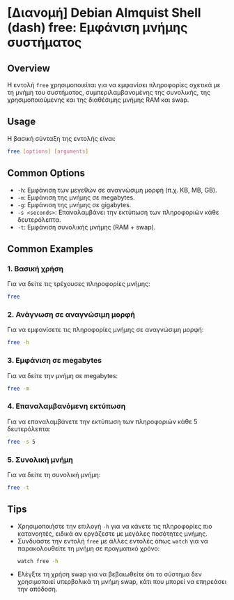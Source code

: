 # [Διανομή] Debian Almquist Shell (dash) free: Εμφάνιση μνήμης συστήματος

## Overview
Η εντολή `free` χρησιμοποιείται για να εμφανίσει πληροφορίες σχετικά με τη μνήμη του συστήματος, συμπεριλαμβανομένης της συνολικής, της χρησιμοποιούμενης και της διαθέσιμης μνήμης RAM και swap.

## Usage
Η βασική σύνταξη της εντολής είναι:

```bash
free [options] [arguments]
```

## Common Options
- `-h`: Εμφάνιση των μεγεθών σε αναγνώσιμη μορφή (π.χ. KB, MB, GB).
- `-m`: Εμφάνιση της μνήμης σε megabytes.
- `-g`: Εμφάνιση της μνήμης σε gigabytes.
- `-s <seconds>`: Επαναλαμβάνει την εκτύπωση των πληροφοριών κάθε <seconds> δευτερόλεπτα.
- `-t`: Εμφάνιση συνολικής μνήμης (RAM + swap).

## Common Examples
### 1. Βασική χρήση
Για να δείτε τις τρέχουσες πληροφορίες μνήμης:
```bash
free
```

### 2. Ανάγνωση σε αναγνώσιμη μορφή
Για να εμφανίσετε τις πληροφορίες μνήμης σε αναγνώσιμη μορφή:
```bash
free -h
```

### 3. Εμφάνιση σε megabytes
Για να δείτε την μνήμη σε megabytes:
```bash
free -m
```

### 4. Επαναλαμβανόμενη εκτύπωση
Για να επαναλαμβάνετε την εκτύπωση των πληροφοριών κάθε 5 δευτερόλεπτα:
```bash
free -s 5
```

### 5. Συνολική μνήμη
Για να δείτε τη συνολική μνήμη:
```bash
free -t
```

## Tips
- Χρησιμοποιήστε την επιλογή `-h` για να κάνετε τις πληροφορίες πιο κατανοητές, ειδικά αν εργάζεστε με μεγάλες ποσότητες μνήμης.
- Συνδυάστε την εντολή `free` με άλλες εντολές όπως `watch` για να παρακολουθείτε τη μνήμη σε πραγματικό χρόνο:
  ```bash
  watch free -h
  ```
- Ελέγξτε τη χρήση swap για να βεβαιωθείτε ότι το σύστημα δεν χρησιμοποιεί υπερβολικά τη μνήμη swap, κάτι που μπορεί να επηρεάσει την απόδοση.
